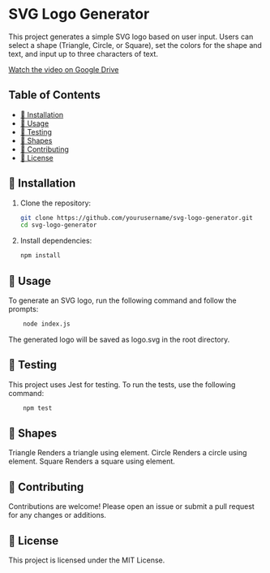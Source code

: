 # SVG Logo Generator

This project generates a simple SVG logo based on user input. Users can select a shape (Triangle, Circle, or Square), set the colors for the shape and text, and input up to three characters of text.

<!-- insert video file -->

[Watch the video on Google Drive](https://drive.google.com/file/d/1hLBtzWBnca3md90SMErZsw--MF6YwSbX/view?usp=sharing)


## Table of Contents
- [🎯 Installation](#installation)
- [🚀 Usage](#usage)
- [🧪 Testing](#testing)
- [🔺 Shapes](#shapes)
- [🤝 Contributing](#contributing)
- [📜 License](#license)

## 🎯 Installation

1. Clone the repository:
    ```bash
    git clone https://github.com/yourusername/svg-logo-generator.git
    cd svg-logo-generator
    ```

2. Install dependencies:
    ```bash
    npm install
    ```

## 🚀 Usage

To generate an SVG logo, run the following command and follow the prompts:
```sh
    node index.js
```

The generated logo will be saved as logo.svg in the root directory.

## 🧪 Testing
This project uses Jest for testing. To run the tests, use the following command:

```sh
    npm test
```


## 🔺 Shapes
Triangle
Renders a triangle using <polygon> element.
Circle
Renders a circle using <circle> element.
Square
Renders a square using <rect> element.


## 🤝 Contributing
Contributions are welcome! Please open an issue or submit a pull request for any changes or additions.

## 📜 License
This project is licensed under the MIT License.